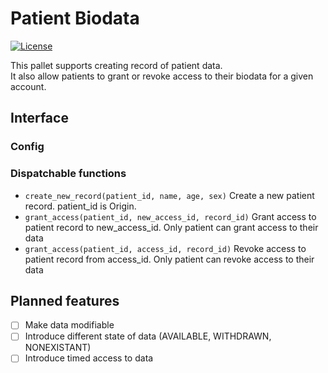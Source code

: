 # Patient Biodata

[![License](https://img.shields.io/badge/License-Apache_2.0-blue.svg)](https://opensource.org/licenses/Apache-2.0) 

This pallet supports creating record of patient data.  
It also allow patients to grant or revoke access to their biodata for a given account.

## Interface

### Config

### Dispatchable functions

* `create_new_record(patient_id, name, age, sex)` 
   Create a new patient record. patient_id is Origin.
* `grant_access(patient_id, new_access_id, record_id)` 
   Grant access to patient record to new_access_id. Only patient can grant access to their data
* `grant_access(patient_id, access_id, record_id)` 
   Revoke access to patient record from access_id. Only patient can revoke access to their data


## Planned features

- [ ] Make data modifiable
- [ ] Introduce different state of data (AVAILABLE, WITHDRAWN, NONEXISTANT)
- [ ] Introduce timed access to data